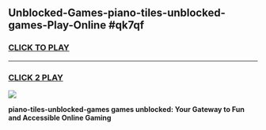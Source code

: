 
## Unblocked-Games-piano-tiles-unblocked-games-Play-Online #qk7qf
<h3>
<a href="https://news.freeplayer.one?title=piano-tiles-unblocked-games&ref=3">CLICK TO PLAY</a></h3>
<hr>

<h3>
<a href="https://news.freeplayer.one?title=piano-tiles-unblocked-games&ref=3">CLICK 2 PLAY</a>
  
</h3>

<a href="https://news.freeplayer.one?title=piano-tiles-unblocked-games&ref=3"><img src="https://clearcache.store/games.png"></a>


**piano-tiles-unblocked-games games unblocked: Your Gateway to Fun and Accessible Online Gaming**
